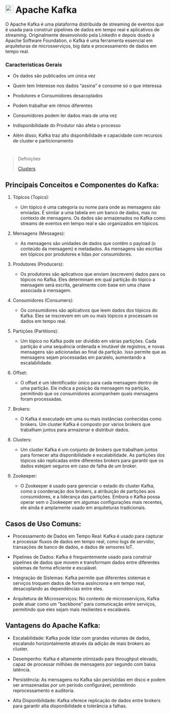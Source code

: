 # <img src="https://cdn.jsdelivr.net/gh/devicons/devicon@latest/icons/apachekafka/apachekafka-original.svg" width="25px"/> Apache Kafka

O Apache Kafka é uma plataforma distribuída de streaming de eventos que é usada para construir pipelines de dados em tempo real e aplicativos de streaming. Originalmente desenvolvido pela LinkedIn e depois doado à Apache Software Foundation, o Kafka é uma ferramenta essencial em arquiteturas de microsserviços, big data e processamento de dados em tempo real.

### Caracteristicas Gerais

- Os dados são publicados
um única vez

- Quem tem Interesse nos
dados “assina” e consome
só o que interessa

- Produtores e
Consumidores
desacoplados

- Podem trabalhar em
ritmos diferentes

- Consumidores podem ler
dados mais de uma vez

- Indisponibilidade do
Produtor não afeta o
processo

- Além disso, Kafka traz alto
disponibilidade e
capacidade com recursos
de cluster e
particionamento

#

> Definições
>
>[Clusters](./clusters.md)
>
>

## Principais Conceitos e Componentes do Kafka:

1. Tópicos (Topics):

    - Um tópico é uma categoria ou nome para onde as mensagens são enviadas. É similar a uma tabela em um banco de dados, mas no contexto de mensagens. Os dados são armazenados no Kafka como streams de eventos em tempo real e são organizados em tópicos.

2. Mensagens (Messages):

    - As mensagens são unidades de dados que contêm o payload (o conteúdo da mensagem) e metadados. As mensagens são escritas em tópicos por produtores e lidas por consumidores.

3. Produtores (Producers):

    - Os produtores são aplicativos que enviam (escrevem) dados para os tópicos no Kafka. Eles determinam em qual partição do tópico a mensagem será escrita, geralmente com base em uma chave associada à mensagem.

4. Consumidores (Consumers):

    - Os consumidores são aplicativos que leem dados dos tópicos do Kafka. Eles se inscrevem em um ou mais tópicos e processam os dados em tempo real.

5. Partições (Partitions):

    - Um tópico no Kafka pode ser dividido em várias partições. Cada partição é uma sequência ordenada e imutável de registros, e novas mensagens são adicionadas ao final da partição. Isso permite que as mensagens sejam processadas em paralelo, aumentando a escalabilidade.

6. Offset:

    - O offset é um identificador único para cada mensagem dentro de uma partição. Ele indica a posição da mensagem na partição, permitindo que os consumidores acompanhem quais mensagens foram processadas.

7. Brokers:

    - O Kafka é executado em uma ou mais instâncias conhecidas como brokers. Um cluster Kafka é composto por vários brokers que trabalham juntos para armazenar e distribuir dados.

8. Clusters:

    - Um cluster Kafka é um conjunto de brokers que trabalham juntos para fornecer alta disponibilidade e escalabilidade. As partições dos tópicos são replicadas entre diferentes brokers para garantir que os dados estejam seguros em caso de falha de um broker.

9. Zookeeper:

    - O Zookeeper é usado para gerenciar o estado do cluster Kafka, como a coordenação dos brokers, a atribuição de partições aos consumidores, e a liderança das partições. Embora o Kafka possa operar sem o Zookeeper em algumas configurações mais recentes, ele ainda é amplamente usado em arquiteturas tradicionais.

## Casos de Uso Comuns:

- Processamento de Dados em Tempo Real: Kafka é usado para capturar e processar fluxos de dados em tempo real, como logs de servidor, transações de banco de dados, e dados de sensores IoT.

- Pipelines de Dados: Kafka é frequentemente usado para construir pipelines de dados que movem e transformam dados entre diferentes sistemas de forma eficiente e escalável.

- Integração de Sistemas: Kafka permite que diferentes sistemas e serviços troquem dados de forma assíncrona e em tempo real, desacoplando as dependências entre eles.

- Arquitetura de Microsserviços: No contexto de microsserviços, Kafka pode atuar como um "backbone" para comunicação entre serviços, permitindo que eles sejam mais resilientes e escaláveis.

## Vantagens do Apache Kafka:

- Escalabilidade: Kafka pode lidar com grandes volumes de dados, escalando horizontalmente através da adição de mais brokers ao cluster.

- Desempenho: Kafka é altamente otimizado para throughput elevado, capaz de processar milhões de mensagens por segundo com baixa latência.

- Persistência: As mensagens no Kafka são persistidas em disco e podem ser armazenadas por um período configurável, permitindo reprocessamento e auditoria.

- Alta Disponibilidade: Kafka oferece replicação de dados entre brokers para garantir alta disponibilidade e tolerância a falhas.